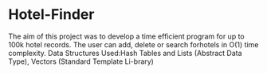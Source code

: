 # Hotel-Finder
The aim of this project was to develop a time efficient program for up to 100k hotel records. The user can add, delete or search forhotels in O(1) time complexity.
Data Structures Used:Hash Tables and Lists (Abstract Data Type), Vectors (Standard Template Li-brary)
